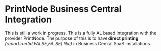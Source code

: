 # PrintNode Business Central Integration

This is still a work in progress. This is a fully AL based integration with the provider PrintNode.
The purpose of this is to have **direct printing** _(report.run(id,FALSE,FALSE) like)_ in Business Central SaaS installations.
